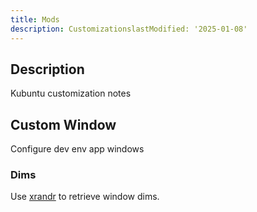 ```yaml
---
title: Mods
description: CustomizationslastModified: '2025-01-08'
---
```


## Description

Kubuntu customization notes

## Custom Window

Configure dev env app windows

### Dims

Use [xrandr](../../../../tooling/misc/xrandr) to retrieve window dims.
